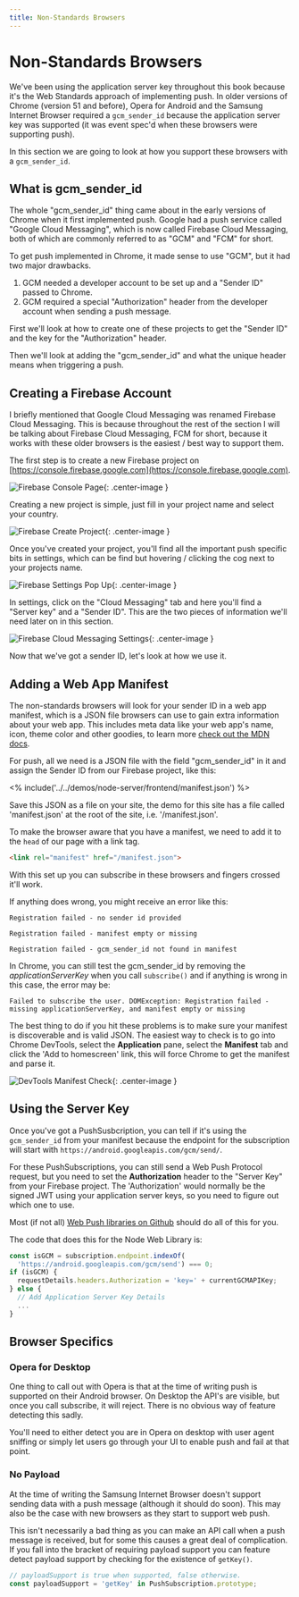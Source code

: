```yaml
---
title: Non-Standards Browsers
---
```

# Non-Standards Browsers

We've been using the application server key throughout this book because
it's the Web Standards approach of implementing push. In older
versions of Chrome (version 51 and before), Opera for Android and the
Samsung Internet Browser required a `gcm_sender_id` because the application
server key was supported (it was event spec'd when these browsers were
supporting push).

In this section we are going to look at how you support these browsers
with a `gcm_sender_id`.

## What is gcm_sender_id

The whole "gcm_sender_id" thing came about in the early versions of Chrome
when it first implemented push. Google had a push service called "Google
Cloud Messaging", which is now called Firebase Cloud Messaging, both of which
are commonly referred to as "GCM" and "FCM" for short.

To get push implemented in Chrome, it made sense to use "GCM", but it had
two major drawbacks.

1. GCM needed a developer account to be set up and a "Sender ID" passed to
Chrome.
1. GCM required a special "Authorization" header from the developer account
when sending a push message.

First we'll look at how to create one of these projects to get the
"Sender ID" and the key for the "Authorization" header.

Then we'll look at adding the "gcm_sender_id" and what the unique header
means when triggering a push.

## Creating a Firebase Account

I briefly mentioned that Google Cloud Messaging was renamed Firebase
Cloud Messaging. This is because throughout the rest of the section I will
be talking about Firebase Cloud Messaging, FCM for short, because it works
with these older browsers is the easiest / best way to support them.

The first step is to create a new Firebase project on [https://console.firebase.google.com](https://console.firebase.google.com).

![Firebase Console Page](/images/firebase-setup/01-firebase-console.png){: .center-image }

Creating a new project is simple, just fill in your project name and select
your country.

![Firebase Create Project](/images/firebase-setup/02-firebase-create-project.png){: .center-image }

Once you've created your project, you'll find all the important push specific
bits in settings, which can be find but hovering / clicking the cog next
to your projects name.

![Firebase Settings Pop Up](/images/firebase-setup/05-firebase-project-settings-pop-up-highlight.png){: .center-image }

In settings, click on the "Cloud Messaging" tab and here you'll find a "Server
key" and a "Sender ID". This are the two pieces of information we'll need later
on in this section.

![Firebase Cloud Messaging Settings](/images/firebase-setup/07-firebase-cloud-settings.png){: .center-image }

Now that we've got a sender ID, let's look at how we use it.

## Adding a Web App Manifest

The non-standards browsers will look for your sender ID in a web app manifest,
which is a JSON file browsers can use to gain extra information
about your web app. This includes meta data like your web app's name,
icon, theme color and other goodies, to learn more [check out the
MDN docs](https://developer.mozilla.org/en-US/docs/Web/Manifest).

For push, all we need is a JSON file with the field "gcm_sender_id"
in it and assign the Sender ID from our Firebase project, like this:

<% include('../../demos/node-server/frontend/manifest.json') %>

Save this JSON as a file on your site, the demo for this site has a file
called 'manifest.json' at the root of the site, i.e. '/manifest.json'.

To make the browser aware that you have a manifest, we need to add it to
the `head` of our page with a link tag.

```html
<link rel="manifest" href="/manifest.json">
```

With this set up you can subscribe in these browsers and fingers crossed
it'll work.

If anything does wrong, you might receive an error like this:

```
Registration failed - no sender id provided
```

```
Registration failed - manifest empty or missing
```

```
Registration failed - gcm_sender_id not found in manifest
```

In Chrome, you can still test the gcm_sender_id by removing the
*applicationServerKey* when you call `subscribe()` and if anything is wrong
in this case, the error may be:

```
Failed to subscribe the user. DOMException: Registration failed - missing applicationServerKey, and manifest empty or missing
```

The best thing to do if you hit these problems is to make sure your manifest
is discoverable and is valid JSON. The easiest way to check is to go into
Chrome DevTools, select the **Application** pane, select the **Manifest** tab
and click the 'Add to homescreen' link, this will force Chrome to get the
manifest and parse it.

![DevTools Manifest Check](/images/devtools/manifest-check.png){: .center-image }

## Using the Server Key

Once you've got a PushSusbcription, you can tell if it's using the
`gcm_sender_id` from your manifest because the endpoint for the subscription
will start with `https://android.googleapis.com/gcm/send/`.

For these PushSubscriptions, you can still send a Web Push Protocol request,
but you need to set the **Authorization** header to the "Server Key" from your
Firebase project. The 'Authorization' would normally be the signed JWT using
your application server keys, so you need to figure out which one to use.

Most (if not all) [Web Push libraries on Github](https://github.com/web-push-libs/)
should do all of this for you.

The code that does this for the Node Web Library is:

```javascript
const isGCM = subscription.endpoint.indexOf(
  'https://android.googleapis.com/gcm/send') === 0;
if (isGCM) {
  requestDetails.headers.Authorization = 'key=' + currentGCMAPIKey;
} else {
  // Add Application Server Key Details
  ...
}
```

## Browser Specifics

### Opera for Desktop

One thing to call out with Opera is that at the time of writing push is supported
on their Android browser. On Desktop the API's are visible, but once you
call subscribe, it will reject. There is no obvious way of feature detecting
this sadly.

You'll need to either detect you are in Opera on desktop with
user agent sniffing or simply let users go through your UI to enable push
and fail at that point.

### No Payload

At the time of writing the Samsung Internet Browser doesn't support
sending data with a push message (although it should do soon). This may also
be the case with new browsers as they start to support web push.

This isn't necessarily a bad thing as you can make an API call when
a push message is received, but for some this causes a great deal of
complication. If you fall into the bracket of requiring payload support you
can feature detect payload support by checking for the existence of `getKey()`.

```javascript
// payloadSupport is true when supported, false otherwise.
const payloadSupport = 'getKey' in PushSubscription.prototype;
```

